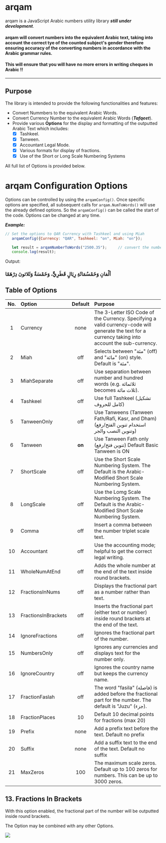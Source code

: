 # arqam

arqam is a JavaScript Arabic numbers utility library ***still under development***.

#### arqam will convert numbers into the equivalent Arabic text, taking into account the correct tye of the counted subject's gender therefore ensuring accuracy of the converting numbers in accordance with the Arabic grammar rules.

#### This will ensure that you will have no more errors in writing cheques in Arabic !!
***
## Purpose

The library is intended to provide the following functionalities and features:

- Convert Nummbers to the equivalent Arabic Words.
- Convert Currency Number to the equivalent Arabic Words (***Tafqeet***).
- Provide various **Options** for the display and formatting of the outputted Arabic Text which includes:
  - [x] Tashkeel.
  - [x] Tanween.
  - [x] Accountant Legal Mode.
  - [x] Various formats for display of fractions.
  - [x] Use of the Short or Long Scale Numbering Systems

All full list of Options is provided below.

# arqam Configuration Options

Options can be controlled by using the `arqamConfig()`.
Once specific options are specified, all subsequent calls for `arqam.NumToWords()` will use the already defined options. So the `arqamConfig()` can be called the start of the code. Options can be changed at any time.

_**Example:**_


```javascript
// Set the options to QAR Currency with Tashkeel and using Miah
   arqamConfig({Currency: "QAR", Tashkeel: "on", Miah: "on"});

   let result = arqamNumberToWords("2500.35");     // convert the number to currency text
   console.log(result);

```
Output:
###       ألْفانِ وَخَمْسُمَائَةِ رِيَالٍ قَطَرِيٍّ، وَخَمْسَةٌ وَثَلاثونَ دِرْهَمًا



## Table of Options

| No.| Option |Default|Purpose  
|:---:|:---|:---:|:---
|1|Currency           |none|The 3-Letter ISO Code of the Currency. Specifying a valid currency-code will generate the text for a currency taking into account the sub-currency.
|2|Miah               |off| Selects between "مئة" (off) and "مائة" (on) style. Default is "مئة".
|3|MiahSeparate       |off| Use separation between number and hundred words (e.g. ثلاثمائة becomes ثلاث مائة).
|4|Tashkeel           |off| Use full Tashkeel (تشكيل كامل للحروف)
|5|TanweenOnly        |off| Use Tanweens (Tanween Fath/Rafi, Kasr, and Dham) (استخدام تنوين الفتح/رفع وتنوين النصب والجر)
|6|Tanween            |**on**| Use Tanween Fath only (تنوين فتح/رفع) Default Basic Tanween is ON
|7|ShortScale         |off| Use the Short Scale Numbering System. The Default is the Arabic-Modified Short Scale Numbering System.
|8|LongScale          |off| Use the Lomg Scale Numbering System. The Default is the Arabic-Modified Short Scale Numbering System.
|9|Comma              |off| Insert a comma between the number triplet scale text.
|10|Accountant         |off| Use the accounting mode; helpful to get the correct legal writing.
|11|WholeNumAtEnd      |off| Adds the whole number at the end of the text inside round brackets.
|12|FractionsInNums    |off| Displays the fractional part as a number rather than text.
|13|FractionsInBrackets|off| Inserts the fractional part (either text or number) inside round brackets at the end of the text.
|14|IgnoreFractions    |off| Ignores the fractional part of the number.
|15|NumbersOnly        |off| Ignores any currencies and displays text for the number only.
|16|IgnoreCountry      |off| Ignores the country name but keeps the currency name.
|17|FractionFaslah     |off| The word "fasila" (فاصلة) is added before the fractional part for the number. The default is "Juzu" (جزء).
|18|FractionPlaces     |10| Default 10 decimal points for fractions (max 20)
|19|Prefix             |none| Add a prefix text before the text. Default no prefix
|20|Suffix             |none| Add a suffix text to the end of the text. Default no suffix
|21|MaxZeros           |100|The maximum scale zeros. Default up to 100 zeros for numbers. This can be up to 3000 zeros.

## 13. Fractions In Brackets

With this option enabled, the fractional part of the number will be outputted inside round brackets.

The Option may be combined with any other Options.

![](https://github.com/MohsenAlyafei/arqam/blob/master/images/arqam_002.png?raw=true)
